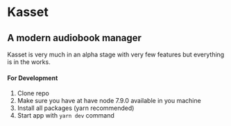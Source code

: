 Kasset
======
## A modern audiobook manager

Kasset is very much in an alpha stage with very few features but everything is in the works.

#### For Development
1. Clone repo
2. Make sure you have at have node 7.9.0 available in you machine
3. Install all packages (yarn recommended)
4. Start app with `yarn dev` command
